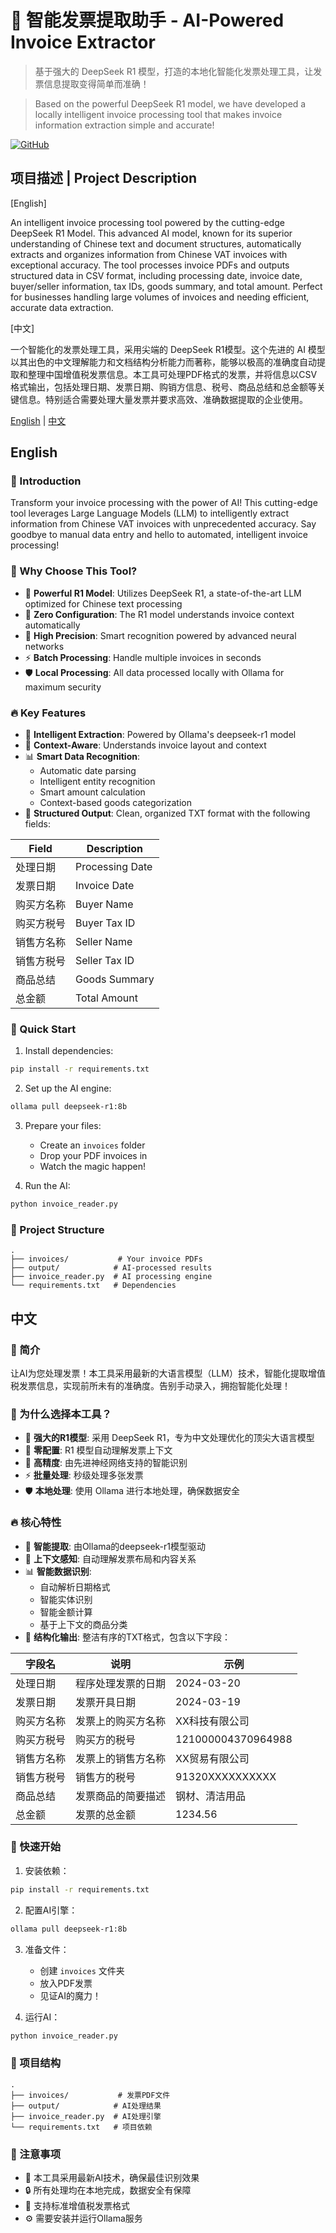 # 🤖 智能发票提取助手 - AI-Powered Invoice Extractor

> 基于强大的 DeepSeek R1 模型，打造的本地化智能化发票处理工具，让发票信息提取变得简单而准确！

> Based on the powerful DeepSeek R1 model, we have developed a locally intelligent invoice processing tool that makes invoice information extraction simple and accurate!

[![GitHub](https://img.shields.io/badge/GitHub-Travisma2233-blue?style=flat&logo=github)](https://github.com/Travisma2233)

## 项目描述 | Project Description

[English]

An intelligent invoice processing tool powered by the cutting-edge DeepSeek R1 Model. This advanced AI model, known for its superior understanding of Chinese text and document structures, automatically extracts and organizes information from Chinese VAT invoices with exceptional accuracy. The tool processes invoice PDFs and outputs structured data in CSV format, including processing date, invoice date, buyer/seller information, tax IDs, goods summary, and total amount. Perfect for businesses handling large volumes of invoices and needing efficient, accurate data extraction.

[中文]

一个智能化的发票处理工具，采用尖端的 DeepSeek R1模型。这个先进的 AI 模型以其出色的中文理解能力和文档结构分析能力而著称，能够以极高的准确度自动提取和整理中国增值税发票信息。本工具可处理PDF格式的发票，并将信息以CSV格式输出，包括处理日期、发票日期、购销方信息、税号、商品总结和总金额等关键信息。特别适合需要处理大量发票并要求高效、准确数据提取的企业使用。

[English](#english) | [中文](#chinese)

## English <a name="english"></a>

### 🎯 Introduction
Transform your invoice processing with the power of AI! This cutting-edge tool leverages Large Language Models (LLM) to intelligently extract information from Chinese VAT invoices with unprecedented accuracy. Say goodbye to manual data entry and hello to automated, intelligent invoice processing!

### 🌟 Why Choose This Tool?
- 🧠 **Powerful R1 Model**: Utilizes DeepSeek R1, a state-of-the-art LLM optimized for Chinese text processing
- 🚀 **Zero Configuration**: The R1 model understands invoice context automatically
- 🎯 **High Precision**: Smart recognition powered by advanced neural networks
- ⚡ **Batch Processing**: Handle multiple invoices in seconds
- 🛡️ **Local Processing**: All data processed locally with Ollama for maximum security

### 🔥 Key Features
- 🤖 **Intelligent Extraction**: Powered by Ollama's deepseek-r1 model
- 🎯 **Context-Aware**: Understands invoice layout and context
- 📊 **Smart Data Recognition**:
  - Automatic date parsing
  - Intelligent entity recognition
  - Smart amount calculation
  - Context-based goods categorization
- 💾 **Structured Output**: Clean, organized TXT format with the following fields:

| Field | Description |
|-------|-------------|
| 处理日期 | Processing Date |
| 发票日期 | Invoice Date |
| 购买方名称 | Buyer Name |
| 购买方税号 | Buyer Tax ID |
| 销售方名称 | Seller Name |
| 销售方税号 | Seller Tax ID |
| 商品总结 | Goods Summary |
| 总金额 | Total Amount |

### 🚀 Quick Start
1. Install dependencies:
```bash
pip install -r requirements.txt
```

2. Set up the AI engine:
```bash
ollama pull deepseek-r1:8b
```

3. Prepare your files:
   - Create an `invoices` folder
   - Drop your PDF invoices in
   - Watch the magic happen!

4. Run the AI:
```bash
python invoice_reader.py
```

### 📂 Project Structure
```
.
├── invoices/           # Your invoice PDFs
├── output/            # AI-processed results
├── invoice_reader.py  # AI processing engine
└── requirements.txt   # Dependencies
```

## 中文 <a name="chinese"></a>

### 🎯 简介
让AI为您处理发票！本工具采用最新的大语言模型（LLM）技术，智能化提取增值税发票信息，实现前所未有的准确度。告别手动录入，拥抱智能化处理！

### 🌟 为什么选择本工具？
- 🧠 **强大的R1模型**: 采用 DeepSeek R1，专为中文处理优化的顶尖大语言模型
- 🚀 **零配置**: R1 模型自动理解发票上下文
- 🎯 **高精度**: 由先进神经网络支持的智能识别
- ⚡ **批量处理**: 秒级处理多张发票
- 🛡️ **本地处理**: 使用 Ollama 进行本地处理，确保数据安全

### 🔥 核心特性
- 🤖 **智能提取**: 由Ollama的deepseek-r1模型驱动
- 🎯 **上下文感知**: 自动理解发票布局和内容关系
- 📊 **智能数据识别**:
  - 自动解析日期格式
  - 智能实体识别
  - 智能金额计算
  - 基于上下文的商品分类
- 💾 **结构化输出**: 整洁有序的TXT格式，包含以下字段：

| 字段名 | 说明 | 示例 |
|--------|------|------|
| 处理日期 | 程序处理发票的日期 | 2024-03-20 |
| 发票日期 | 发票开具日期 | 2024-03-19 |
| 购买方名称 | 发票上的购买方名称 | XX科技有限公司 |
| 购买方税号 | 购买方的税号 | 121000004370964988 |
| 销售方名称 | 发票上的销售方名称 | XX贸易有限公司 |
| 销售方税号 | 销售方的税号 | 91320XXXXXXXXXX |
| 商品总结 | 发票商品的简要描述 | 钢材、清洁用品 |
| 总金额 | 发票的总金额 | 1234.56 |

### 🚀 快速开始
1. 安装依赖：
```bash
pip install -r requirements.txt
```

2. 配置AI引擎：
```bash
ollama pull deepseek-r1:8b
```

3. 准备文件：
   - 创建 `invoices` 文件夹
   - 放入PDF发票
   - 见证AI的魔力！

4. 运行AI：
```bash
python invoice_reader.py
```

### 📂 项目结构
```
.
├── invoices/           # 发票PDF文件
├── output/            # AI处理结果
├── invoice_reader.py  # AI处理引擎
└── requirements.txt   # 项目依赖
```

### 📝 注意事项
- 💫 本工具采用最新AI技术，确保最佳识别效果
- 🔒 所有处理均在本地完成，数据安全有保障
- 📄 支持标准增值税发票格式
- ⚙️ 需要安装并运行Ollama服务 
